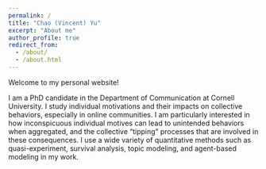 ```yaml
---
permalink: /
title: "Chao (Vincent) Yu"
excerpt: "About me"
author_profile: true
redirect_from: 
  - /about/
  - /about.html
---
```


Welcome to my personal website! 

I am a PhD candidate in the Department of Communication at Cornell University. I study individual motivations and their impacts on collective behaviors, especially in online communities. I am particularly interested in how inconspicuous individual motives can lead to unintended behaviors when aggregated, and the collective “tipping” processes that are involved in these consequences. I use a wide variety of quantitative methods such as quasi-experiment, survival analysis, topic modeling, and agent-based modeling in my work. 

